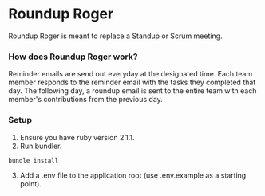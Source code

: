 Roundup Roger
=============

Roundup Roger is meant to replace a Standup or Scrum meeting. 

### How does Roundup Roger work?
Reminder emails are send out everyday at the designated time.
Each team member responds to the reminder email with the tasks they completed that day. The following day, a roundup email is sent to the entire team with each member's contributions from the previous day.

### Setup
1. Ensure you have ruby version 2.1.1.
2. Run bundler.
  ```
  bundle install
  ```
3. Add a .env file to the application root (use .env.example as a starting point).
